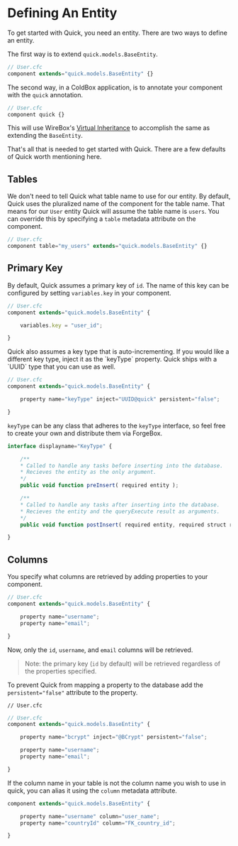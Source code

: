# Defining An Entity

To get started with Quick, you need an entity. There are two ways to define an entity.

The first way is to extend `quick.models.BaseEntity`.

```javascript
// User.cfc
component extends="quick.models.BaseEntity" {}
```

The second way, in a ColdBox application, is to annotate your component with the `quick` annotation.

```javascript
// User.cfc
component quick {}
```

This will use WireBox's [Virtual Inheritance](https://wirebox.ortusbooks.com/advanced-topics/virtual-inheritance) to accomplish the same as extending the `BaseEntity`.

That's all that is needed to get started with Quick. There are a few defaults of Quick worth mentioning here.

## Tables

We don't need to tell Quick what table name to use for our entity. By default, Quick uses the pluralized name of the component for the table name. That means for our `User` entity Quick will assume the table name is `users`. You can override this by specifying a `table` metadata attribute on the component.

```javascript
// User.cfc
component table="my_users" extends="quick.models.BaseEntity" {}
```

## Primary Key

By default, Quick assumes a primary key of `id`. The name of this key can be configured by setting `variables.key` in your component.

```javascript
// User.cfc
component extends="quick.models.BaseEntity" {

    variables.key = "user_id";

}
```

Quick also assumes a key type that is auto-incrementing. If you would like a different key type, inject it as the \`keyType\` property. Quick ships with a \`UUID\` type that you can use as well.

```javascript
// User.cfc
component extends="quick.models.BaseEntity" {

    property name="keyType" inject="UUID@quick" persistent="false";

}
```

`keyType` can be any class that adheres to the `keyType` interface, so feel free to create your own and distribute them via ForgeBox.

```javascript
interface displayname="KeyType" {

    /**
    * Called to handle any tasks before inserting into the database.
    * Recieves the entity as the only argument.
    */
    public void function preInsert( required entity );

    /**
    * Called to handle any tasks after inserting into the database.
    * Recieves the entity and the queryExecute result as arguments.
    */
    public void function postInsert( required entity, required struct result );

}
```

## Columns

You specify what columns are retrieved by adding properties to your component.

```javascript
// User.cfc
component extends="quick.models.BaseEntity" {

    property name="username";
    property name="email";

}
```

Now, only the `id`, `username`, and `email` columns will be retrieved.

> Note: the primary key \(`id` by default\) will be retrieved regardless of the properties specified.

To prevent Quick from mapping a property to the database add the `persistent="false"` attribute to the property.

```text
// User.cfc
```

```javascript
// User.cfc
component extends="quick.models.BaseEntity" {

    property name="bcrypt" inject="@BCrypt" persistent="false";

    property name="username";
    property name="email";

}
```

If the column name in your table is not the column name you wish to use in quick, you can alias it using the `column` metadata attribute.

```javascript
component extends="quick.models.BaseEntity" {

    property name="username" column="user_name";
    property name="countryId" column="FK_country_id";

}
```

